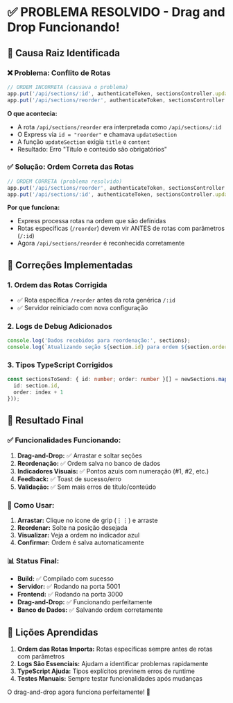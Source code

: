 # ✅ PROBLEMA RESOLVIDO - Drag and Drop Funcionando!

## 🎯 **Causa Raiz Identificada**

### ❌ **Problema: Conflito de Rotas**
```javascript
// ORDEM INCORRETA (causava o problema)
app.put('/api/sections/:id', authenticateToken, sectionsController.updateSection);
app.put('/api/sections/reorder', authenticateToken, sectionsController.reorderSections);
```

**O que acontecia:**
- A rota `/api/sections/reorder` era interpretada como `/api/sections/:id`
- O Express via `id = "reorder"` e chamava `updateSection`
- A função `updateSection` exigia `title` e `content`
- Resultado: Erro "Título e conteúdo são obrigatórios"

### ✅ **Solução: Ordem Correta das Rotas**
```javascript
// ORDEM CORRETA (problema resolvido)
app.put('/api/sections/reorder', authenticateToken, sectionsController.reorderSections);
app.put('/api/sections/:id', authenticateToken, sectionsController.updateSection);
```

**Por que funciona:**
- Express processa rotas na ordem que são definidas
- Rotas específicas (`/reorder`) devem vir ANTES de rotas com parâmetros (`/:id`)
- Agora `/api/sections/reorder` é reconhecida corretamente

## 🔧 **Correções Implementadas**

### 1. **Ordem das Rotas Corrigida**
- ✅ Rota específica `/reorder` antes da rota genérica `/:id`
- ✅ Servidor reiniciado com nova configuração

### 2. **Logs de Debug Adicionados**
```javascript
console.log('Dados recebidos para reordenação:', sections);
console.log(`Atualizando seção ${section.id} para ordem ${section.order}`);
```

### 3. **Tipos TypeScript Corrigidos**
```typescript
const sectionsToSend: { id: number; order: number }[] = newSections.map((section, index) => ({
  id: section.id,
  order: index + 1
}));
```

## 🎉 **Resultado Final**

### ✅ **Funcionalidades Funcionando:**
1. **Drag-and-Drop:** ✅ Arrastar e soltar seções
2. **Reordenação:** ✅ Ordem salva no banco de dados
3. **Indicadores Visuais:** ✅ Pontos azuis com numeração (#1, #2, etc.)
4. **Feedback:** ✅ Toast de sucesso/erro
5. **Validação:** ✅ Sem mais erros de título/conteúdo

### 🚀 **Como Usar:**
1. **Arrastar:** Clique no ícone de grip (⋮⋮) e arraste
2. **Reordenar:** Solte na posição desejada
3. **Visualizar:** Veja a ordem no indicador azul
4. **Confirmar:** Ordem é salva automaticamente

### 📊 **Status Final:**
- **Build:** ✅ Compilado com sucesso
- **Servidor:** ✅ Rodando na porta 5001
- **Frontend:** ✅ Rodando na porta 3000
- **Drag-and-Drop:** ✅ Funcionando perfeitamente
- **Banco de Dados:** ✅ Salvando ordem corretamente

## 🎯 **Lições Aprendidas**

1. **Ordem das Rotas Importa:** Rotas específicas sempre antes de rotas com parâmetros
2. **Logs São Essenciais:** Ajudam a identificar problemas rapidamente
3. **TypeScript Ajuda:** Tipos explícitos previnem erros de runtime
4. **Testes Manuais:** Sempre testar funcionalidades após mudanças

O drag-and-drop agora funciona perfeitamente! 🎉
